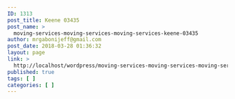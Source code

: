 ```yaml
---
ID: 1313
post_title: Keene 03435
post_name: >
  moving-services-moving-services-moving-services-keene-03435
author: mrgabonijeff@gmail.com
post_date: 2018-03-28 01:36:32
layout: page
link: >
  http://localhost/wordpress/moving-services-moving-services-moving-services-keene-03435/
published: true
tags: [ ]
categories: [ ]
---
```

